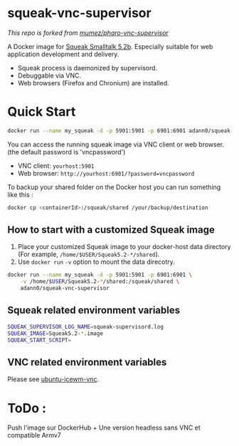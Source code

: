 # squeak-vnc-supervisor

_This repo is forked from [mumez/pharo-vnc-supervisor](https://github.com/mumez/pharo-vnc-supervisor "pharo-vnc-supervisor")_

A Docker image for [Squeak Smalltalk 5.2b](https://squeak.org/ "Squeak"). Especially suitable for web application development and delivery.

- Squeak process is daemonized by supervisord.
- Debuggable via VNC.
- Web browsers (Firefox and Chronium) are installed.

# Quick Start

```bash
docker run --name my_squeak -d -p 5901:5901 -p 6901:6901 adann0/squeak-vnc-supervisor
```

You can access the running squeak image via VNC client or web browser.
(the default password is 'vncpassword')

- VNC client:  `yourhost:5901`
- Web browser: `http://yourhost:6901/?password=vncpassword`

To backup your shared folder on the Docker host you can run something like this :

```bash
docker cp <containerId>:/squeak/shared /your/backup/destination
```

## How to start with a customized Squeak image

1. Place your customized Squeak image to your docker-host data directory (For example, `/home/$USER/Squeak5.2-*/shared`).
2. Use `docker run` `-v` option to mount the data direcotry.

```bash
docker run --name my_squeak -d -p 5901:5901 -p 6901:6901 \
	-v /home/$USER/Squeak5.2-*/shared:/squeak/shared \
	adann0/squeak-vnc-supervisor
```

## Squeak related environment variables

```bash
SQUEAK_SUPERVISOR_LOG_NAME=squeak-supervisord.log
SQUEAK_IMAGE=Squeak5.2-*.image
SQUEAK_START_SCRIPT=
```

## VNC related environment variables

Please see [ubuntu-icewm-vnc](https://hub.docker.com/r/consol/ubuntu-icewm-vnc/).

# ToDo :

Push l'image sur DockerHub + Une version headless sans VNC et compatible Armv7
